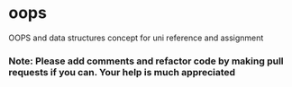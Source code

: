 # oops
OOPS and data structures concept for uni reference and assignment

### Note: Please add comments and refactor code by making pull requests if you can. Your help is much appreciated
